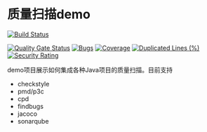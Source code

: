 质量扫描demo
===========
[![Build Status](http://jenkins.sz-shuwei.com/buildStatus/icon?job=code-quality-verify-demo)](http://jenkins.sz-shuwei.com/job/code-quality-verify-demo/)

[![Quality Gate Status](http://sonar.compass.sz-shuwei.com/api/project_badges/measure?project=bigdata%3ADemo%3Acode-quality-verify-demo&metric=alert_status)](http://sonar.compass.sz-shuwei.com/dashboard?id=bigdata%3ADemo%3Acode-quality-verify-demo)
[![Bugs](http://sonar.compass.sz-shuwei.com/api/project_badges/measure?project=bigdata%3ADemo%3Acode-quality-verify-demo&metric=bugs)](http://sonar.compass.sz-shuwei.com/dashboard?id=bigdata%3ADemo%3Acode-quality-verify-demo)
[![Coverage](http://sonar.compass.sz-shuwei.com/api/project_badges/measure?project=bigdata%3ADemo%3Acode-quality-verify-demo&metric=coverage)](http://sonar.compass.sz-shuwei.com/dashboard?id=bigdata%3ADemo%3Acode-quality-verify-demo)
[![Duplicated Lines (%)](http://sonar.compass.sz-shuwei.com/api/project_badges/measure?project=bigdata%3ADemo%3Acode-quality-verify-demo&metric=duplicated_lines_density)](http://sonar.compass.sz-shuwei.com/dashboard?id=bigdata%3ADemo%3Acode-quality-verify-demo)
[![Security Rating](http://sonar.compass.sz-shuwei.com/api/project_badges/measure?project=bigdata%3ADemo%3Acode-quality-verify-demo&metric=security_rating)](http://sonar.compass.sz-shuwei.com/dashboard?id=bigdata%3ADemo%3Acode-quality-verify-demo)







demo项目展示如何集成各种Java项目的质量扫描。目前支持

- checkstyle
- pmd/p3c
- cpd
- findbugs
- jacoco
- sonarqube


